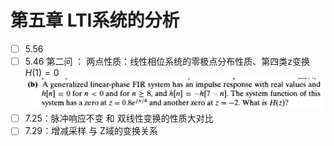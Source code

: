 # 第五章 LTI系统的分析
- [ ] 5.56
- [ ] 5.46 第二问 ： 两点性质：线性相位系统的零极点分布性质、第四类z变换$H(1)=0$
![](image/2019-10-27-17-12-53.png)
- [ ] 7.25：脉冲响应不变 和 双线性变换的性质大对比
- [ ] 7.29：增减采样 与 Z域的变换关系

